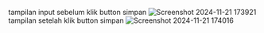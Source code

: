 tampilan input sebelum klik button simpan
![Screenshot 2024-11-21 173921](https://github.com/user-attachments/assets/62b96635-b93b-454e-a2bc-a28211decd07)
tampilan setelah klik button simpan
![Screenshot 2024-11-21 174016](https://github.com/user-attachments/assets/9d0b8381-5a86-461a-a9b9-04b72d9415f2)
